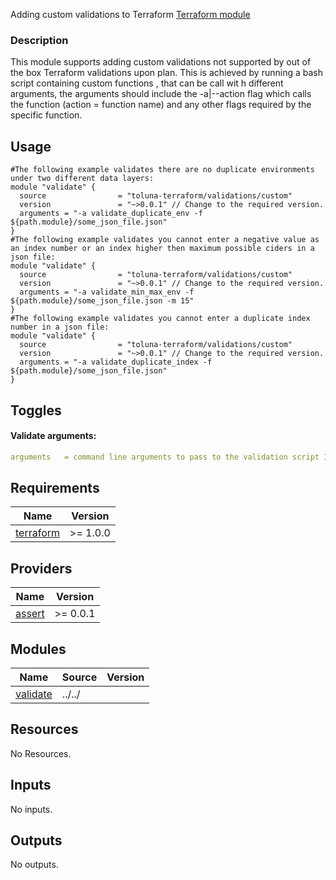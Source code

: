 Adding custom validations to Terraform [Terraform module](https://registry.terraform.io/modules/toluna-terraform/validations/latest)

### Description
This module supports adding custom validations not supported by out of the box Terraform validations upon plan.
This is achieved by running a bash script containing custom functions , that can be call wit h different arguments,
the arguments should include the -a|--action flag which calls the function (action = function name) and any other flags required by the specific function.


## Usage

```hcl
#The following example validates there are no duplicate environments under two different data layers:
module "validate" {
  source                = "toluna-terraform/validations/custom"
  version               = "~>0.0.1" // Change to the required version.
  arguments = "-a validate_duplicate_env -f ${path.module}/some_json_file.json"
}
#The following example validates you cannot enter a negative value as an index number or an index higher then maximum possible ciders in a json file:
module "validate" {
  source                = "toluna-terraform/validations/custom"
  version               = "~>0.0.1" // Change to the required version.
  arguments = "-a validate_min_max_env -f ${path.module}/some_json_file.json -m 15"
}
#The following example validates you cannot enter a duplicate index number in a json file:
module "validate" {
  source                = "toluna-terraform/validations/custom"
  version               = "~>0.0.1" // Change to the required version.
  arguments = "-a validate_duplicate_index -f ${path.module}/some_json_file.json"
}
```

## Toggles
#### Validate arguments:
```yaml
arguments   = command line arguments to pass to the validation script I.E. -a funcation name to run -f some file to validate
```

## Requirements

| Name | Version |
|------|---------|
| <a name="requirement_terraform"></a> [terraform](#requirement\_terraform) | >= 1.0.0 |


## Providers

| Name | Version |
|------|---------|
| <a name="assert"></a> [assert](https://github.com/bwoznicki/terraform-provider-assert) | >= 0.0.1 |


## Modules

| Name | Source | Version |
|------|--------|---------|
| <a name="validate"></a> [validate](#module\validate) | ../../ |  |

## Resources

No Resources.

## Inputs

No inputs.

## Outputs

No outputs.
